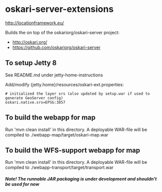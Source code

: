# oskari-server-extensions

http://locationframework.eu/

Builds the on top of the oskariorg/oskari-server project:
- http://oskari.org/
- https://github.com/oskariorg/oskari-server

## To setup Jetty 8

See README.md under jetty-home-instructions

Add/modify {jetty.home}/resources/oskari-ext.properties: 

    # initialized the layer srs (also updated by setup.war if used to generate GeoServer config)
    oskari.native.srs=EPSG:3857

## To build the webapp for map

Run 'mvn clean install' in this directory. 
A deployable WAR-file will be compiled to ./webapp-map/target/oskari-map.war

## To build the WFS-support webapp for map

Run 'mvn clean install' in this directory. 
A deployable WAR-file will be compiled to ./webapp-transport/target/transport.war

##### Note! The runnable JAR packaging is under development and shouldn't be used for now